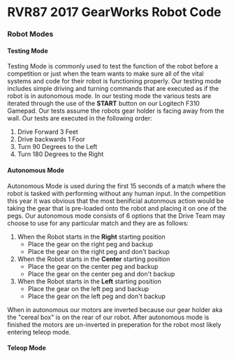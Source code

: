 # RVR87 2017 GearWorks Robot Code

### Robot Modes

#### Testing Mode

Testing Mode is commonly used to test the function of the robot before a competition or just when the team wants to make sure all of the vital systems and code for their robot is functioning properly. Our testing mode includes simple driving and turning commands that are executed as if the robot is in autonomous mode. In our testing mode the various tests are iterated through the use of the **START** button on our Logitech F310 Gamepad. Our tests assume the robots gear holder is facing away from the wall. Our tests are executed in the following order:

1. Drive Forward 3 Feet
2. Drive backwards 1 Foor
3. Turn 90 Degrees to the Left
4. Turn 180 Degrees to the Right


#### Autonomous Mode

Autonomous Mode is used during the first 15 seconds of a match where the robot is tasked with performing without any human input. In the competition this year it was obvious that the most benificial autonmous action would be taking the gear that is pre-loaded onto the robot and placing it on one of the pegs. Our autonomous mode consists of 6 options that the Drive Team may choose to use for any particular match and they are as follows:


1. When the Robot starts in the **Right** starting position
   * Place the gear on the right peg and backup
   * Place the gear on the right peg and don't backup
2. When the Robot starts in the **Center** starting position
   * Place the gear on the center peg and backup
   * Place the gear on the center peg and don't backup
3. When the Robot starts in the **Left** starting position
   * Place the gear on the left peg and backup
   * Place the gear on the left peg and don't backup
   
When in autonomous our motors are inverted because our gear holder aka the "cereal box" is on the rear of our robot. After autonomous mode is finished the motors are un-inverted in preperation for the robot most likely entering teleop mode.

#### Teleop Mode
